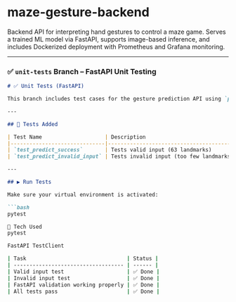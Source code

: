 # maze-gesture-backend
Backend API for interpreting hand gestures to control a maze game. Serves a trained ML model via FastAPI, supports image-based inference, and includes Dockerized deployment with Prometheus and Grafana monitoring.


---

### ✅ `unit-tests` Branch – FastAPI Unit Testing

```markdown
# ✅ Unit Tests (FastAPI)

This branch includes test cases for the gesture prediction API using `pytest` and FastAPI's `TestClient`.

---

## 📁 Tests Added

| Test Name                    | Description                             |
|------------------------------|-----------------------------------------|
| `test_predict_success`       | Tests valid input (63 landmarks)        |
| `test_predict_invalid_input` | Tests invalid input (too few landmarks) |

---

## ▶️ Run Tests

Make sure your virtual environment is activated:

```bash
pytest

🔬 Tech Used
pytest

FastAPI TestClient

| Task                                | Status |
| ----------------------------------- | ------ |
| Valid input test                    | ✅ Done |
| Invalid input test                  | ✅ Done |
| FastAPI validation working properly | ✅ Done |
| All tests pass                      | ✅ Done |
